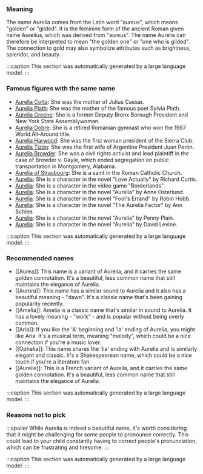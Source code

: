 ### Meaning
The name Aurelia comes from the Latin word "aureus", which means "golden" or "gilded". It is the feminine form of the ancient Roman given name Aurelius, which was derived from "aureus". The name Aurelia can therefore be interpreted to mean "the golden one" or "one who is gilded". The connection to gold may also symbolize attributes such as brightness, splendor, and beauty.

:::caption
This section was automatically generated by a large language model.
:::

### Famous figures with the same name
- [Aurelia Cotta](https://en.wikipedia.org/wiki/Aurelia_Cotta): She was the mother of Julius Caesar.
- [Aurelia Plath](https://en.wikipedia.org/wiki/Aurelia_Plath): She was the mother of the famous poet Sylvia Plath.
- [Aurelia Greene](https://en.wikipedia.org/wiki/Aurelia_Greene): She is a former Deputy Bronx Borough President and New York State Assemblywoman.
- [Aurelia Dobre](https://en.wikipedia.org/wiki/Aurelia_Dobre): She is a retired Romanian gymnast who won the 1987 World All-Around title.
- [Aurelia Harwood](https://en.wikipedia.org/wiki/Aurelia_Harwood): She was the first woman president of the Sierra Club.
- [Aurelia Tizón](https://en.wikipedia.org/wiki/Aurelia_Tiz%C3%B3n): She was the first wife of Argentine President Juan Perón.
- [Aurelia Browder](https://en.wikipedia.org/wiki/Aurelia_Browder): She was a civil rights activist and lead plaintiff in the case of Browder v. Gayle, which ended segregation on public transportation in Montgomery, Alabama.
- [Aurelia of Strasbourg](https://en.wikipedia.org/wiki/Aurelia_of_Strasbourg): She is a saint in the Roman Catholic Church.
- [Aurelia](https://en.wikipedia.org/wiki/Aurelia): She is a character in the novel "Love Actually" by Richard Curtis.
- [Aurelia](https://en.wikipedia.org/wiki/Aurelia): She is a character in the video game "Borderlands".
- [Aurelia](https://en.wikipedia.org/wiki/Aurelia): She is a character in the novel "Aurelia" by Anne Osterlund.
- [Aurelia](https://en.wikipedia.org/wiki/Aurelia): She is a character in the novel "Fool's Errand" by Robin Hobb.
- [Aurelia](https://en.wikipedia.org/wiki/Aurelia): She is a character in the novel "The Aurelia Factor" by Ann Schlee.
- [Aurelia](https://en.wikipedia.org/wiki/Aurelia): She is a character in the novel "Aurelia" by Penny Plain.
- [Aurelia](https://en.wikipedia.org/wiki/Aurelia): She is a character in the novel "Aurelia" by David Levine.

:::caption
This section was automatically generated by a large language model.
:::

### Recommended names
- [[Aurea]]: This name is a variant of Aurelia, and it carries the same golden connotation. It's a beautiful, less common name that still maintains the elegance of Aurelia.
- [[Aurora]]: This name has a similar sound to Aurelia and it also has a beautiful meaning - "dawn". It's a classic name that's been gaining popularity recently.
- [[Amelia]]: Amelia is a classic name that's similar in sound to Aurelia. It has a lovely meaning - "work" - and is popular without being overly common.
- [[Aria]]: If you like the 'A' beginning and 'ia' ending of Aurelia, you might like Aria. It's a musical term, meaning "melody", which could be a nice connection if you're a music lover.
- [[Ophelia]]: This name shares the 'lia' ending with Aurelia and is similarly elegant and classic. It's a Shakespearean name, which could be a nice touch if you're a literature fan.
- [[Aurelie]]: This is a French variant of Aurelia, and it carries the same golden connotation. It's a beautiful, less common name that still maintains the elegance of Aurelia.

:::caption
This section was automatically generated by a large language model.
:::

### Reasons not to pick
:::spoiler
While Aurelia is indeed a beautiful name, it's worth considering that it might be challenging for some people to pronounce correctly. This could lead to your child constantly having to correct people's pronunciation, which can be frustrating and tiresome.
:::

:::caption
This section was automatically generated by a large language model.
:::

